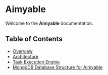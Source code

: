 # Aimyable

Welcome to the **Aimyable** documentation.

## Table of Contents

- [Overview](overview.md)
- [Architecture](architecture.md)
- [Task Execution Engine](task_execution_engine.md)
- [MongoDB Database Structure for Aimyable](mongodb_structure.md)
